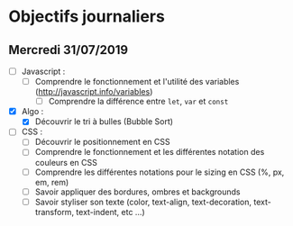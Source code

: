 # Objectifs journaliers

## Mercredi 31/07/2019


* [ ] Javascript : 
  * [ ] Comprendre le fonctionnement et l'utilité des variables (http://javascript.info/variables)
    * [ ] Comprendre la différence entre `let`, `var` et `const`

* [x] Algo : 
  * [x] Découvrir le tri à bulles (Bubble Sort)

* [ ] CSS : 
  * [ ] Découvrir le positionnement en CSS
  * [ ] Comprendre le fonctionnement et les différentes notation des couleurs en CSS
  * [ ] Comprendre les différentes notations pour le sizing en CSS (%, px, em, rem)
  * [ ] Savoir appliquer des bordures, ombres et backgrounds
  * [ ] Savoir styliser son texte (color, text-align, text-decoration, text-transform, text-indent, etc …)
